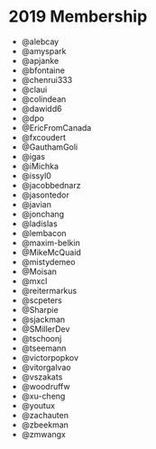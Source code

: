 # 2019 Membership

- @alebcay
- @amyspark
- @apjanke
- @bfontaine
- @chenrui333
- @claui
- @colindean
- @dawidd6
- @dpo
- @EricFromCanada
- @fxcoudert
- @GauthamGoli
- @igas
- @iMichka
- @issyl0
- @jacobbednarz
- @jasontedor
- @javian
- @jonchang
- @ladislas
- @lembacon
- @maxim-belkin
- @MikeMcQuaid
- @mistydemeo
- @Moisan
- @mxcl
- @reitermarkus
- @scpeters
- @Sharpie
- @sjackman
- @SMillerDev
- @tschoonj
- @tseemann
- @victorpopkov
- @vitorgalvao
- @vszakats
- @woodruffw
- @xu-cheng
- @youtux
- @zachauten
- @zbeekman
- @zmwangx

